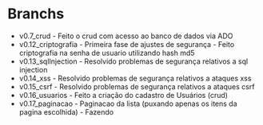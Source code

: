 # Branchs
- v0.7_crud - Feito o crud com acesso ao banco de dados via ADO
- v0.12_criptografia - Primeira fase de ajustes de segurança - Feito criptografia na senha de usuario utilizando hash md5  
- v0.13_sqlInjection - Resolvido problemas de segurança relativos a sql injection
- v0.14_xss - Resolvido problemas de segurança relativos a ataques xss
- v0.15_csrf - Resolvido problemas de segurança relativos a ataques csrf 
- v0.16_usuarios - Feito a criação do cadastro de Usuários (crud)
- v0.17_paginacao - Paginacao da lista (puxando apenas os itens da pagina escolhida) - Fazendo